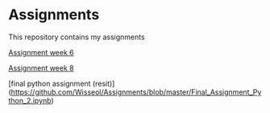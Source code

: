 # Assignments
This repository contains my assignments

[Assignment week 6](https://github.com/Wisseol/Assignments/blob/master/assignment4%20NEW.ipynb)

[Assignment week 8](https://github.com/Wisseol/Assignments/blob/master/assignment5.ipynb)

[final python assignment (resit)] (https://github.com/Wisseol/Assignments/blob/master/Final_Assignment_Python_2.ipynb)


